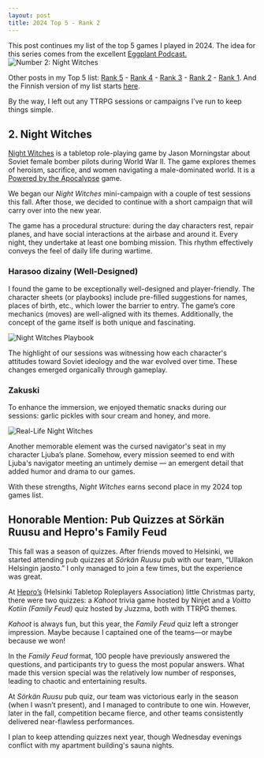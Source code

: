 ```yaml
---
layout: post
title: 2024 Top 5 - Rank 2
---
```

This post continues my list of the top 5 games I played in 2024. The idea for this series comes from the excellent [Eggplant Podcast.](https://eggplant.show/)  
![Number 2: Night Witches](https://anttiki.github.io/images/night-witches2.jpg "Number 2: Night Witches")

Other posts in my Top 5 list: [Rank 5](https://anttiki.github.io/Top-5-2024-rank-5/) - [Rank 4](https://anttiki.github.io/Top-5-2024-Rank-4/) - [Rank 3](https://anttiki.github.io/Top-5-2024-Rank-3/) - [Rank 2](https://anttiki.github.io/Top-5-2024-Rank-2/) - [Rank 1](https://anttiki.github.io/Top-5-2024-Rank-1/). And the Finnish version of my list starts [here](https://anttiki.github.io/Top-5-2024-Sija-5/).

By the way, I left out any TTRPG sessions or campaigns I’ve run to keep things simple.

## 2. Night Witches

[Night Witches](https://bullypulpitgames.com/products/night-witches) is a tabletop role-playing game by Jason Morningstar about Soviet female bomber pilots during World War II. The game explores themes of heroism, sacrifice, and women navigating a male-dominated world. It is a [Powered by the Apocalypse](https://en.wikipedia.org/wiki/Powered_by_the_Apocalypse) game.

We began our *Night Witches* mini-campaign with a couple of test sessions this fall. After those, we decided to continue with a short campaign that will carry over into the new year.

The game has a procedural structure: during the day characters rest, repair planes, and have social interactions at the airbase and around it. Every night, they undertake at least one bombing mission. This rhythm effectively conveys the feel of daily life during wartime.

### Harasoo dizainy (Well-Designed)

I found the game to be exceptionally well-designed and player-friendly. The character sheets (or playbooks) include pre-filled suggestions for names, places of birth, etc., which lower the barrier to entry. The game’s core mechanics (moves) are well-aligned with its themes. Additionally, the concept of the game itself is both unique and fascinating.  

![Night Witches Playbook](https://anttiki.github.io/images/night-witches-pb.jpg "Night Witches Playbook")

The highlight of our sessions was witnessing how each character's attitudes toward Soviet ideology and the war evolved over time. These changes emerged organically through gameplay.

### Zakuski

To enhance the immersion, we enjoyed thematic snacks during our sessions: garlic pickles with sour cream and honey, and more.  

![Real-Life Night Witches](https://anttiki.github.io/images/night-witches1.png "Real-Life Night Witches")

Another memorable element was the cursed navigator's seat in my character Ljuba’s plane. Somehow, every mission seemed to end with Ljuba's navigator meeting an untimely demise — an emergent detail that added humor and drama to our games.

With these strengths, *Night Witches* earns second place in my 2024 top games list.

## Honorable Mention: Pub Quizzes at Sörkän Ruusu and Hepro's Family Feud  

This fall was a season of quizzes. After friends moved to Helsinki, we started attending pub quizzes at *Sörkän Ruusu* pub with our team, “Ullakon Helsingin jaosto.” I only managed to join a few times, but the experience was great.  

At [Hepro’s](https://helsinginpoytaroolipelaajat.fi/) (Helsinki Tabletop Roleplayers Association) little Christmas party, there were two quizzes: a *Kahoot* trivia game hosted by Ninjet and a *Voitto Kotiin (Family Feud)* quiz hosted by Juzzma, both with TTRPG themes.

*Kahoot* is always fun, but this year, the *Family Feud* quiz left a stronger impression. Maybe because I captained one of the teams—or maybe because we won!  

In the *Family Feud* format,  100 people have previously answered the questions, and participants try to guess the most popular answers. What made this version special was the relatively low number of responses, leading to chaotic and entertaining results.  

At *Sörkän Ruusu* pub quiz, our team was victorious early in the season (when I wasn’t present), and I managed to contribute to one win. However, later in the fall, competition became fierce, and other teams consistently delivered near-flawless performances.

I plan to keep attending quizzes next year, though Wednesday evenings conflict with my apartment building's sauna nights.
